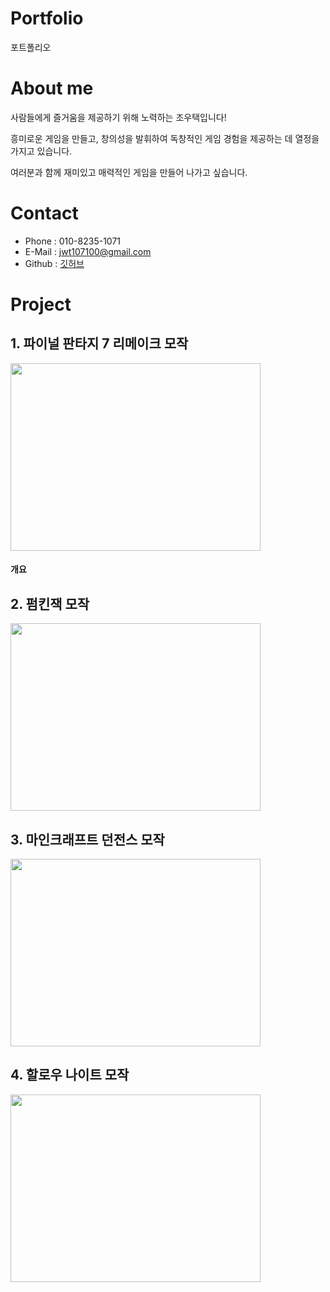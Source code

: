 # Portfolio
포트폴리오

# About me
사람들에게 즐거움을 제공하기 위해 노력하는 조우택입니다!

흥미로운 게임을 만들고, 창의성을 발휘하여 독창적인 게임 경험을 제공하는 데 열정을 가지고 있습니다. 

여러분과 함께 재미있고 매력적인 게임을 만들어 나가고 싶습니다.

# Contact
* Phone  : 010-8235-1071
* E-Mail : jwt107100@gmail.com
* Github : [깃허브](https://github.com/WOOTAEKJO, "깃허브")

# Project
## 1. 파이널 판타지 7 리메이크 모작
[<img src=http://img.youtube.com/vi/oPwEHSDcpRA/0.jpg width = "400" height="300"/>](https://www.youtube.com/watch?v=oPwEHSDcpRA)
#### 개요

## 2. 펌킨잭 모작
[<img src=http://img.youtube.com/vi/J6LO7nQVhc0/0.jpg width = "400" height="300"/>](https://www.youtube.com/watch?v=J6LO7nQVhc0)

## 3. 마인크래프트 던전스 모작
[<img src=http://img.youtube.com/vi/B2c3KQ6zUYA/0.jpg width = "400" height="300"/>](https://www.youtube.com/watch?v=B2c3KQ6zUYA)

## 4. 할로우 나이트 모작
[<img src=http://img.youtube.com/vi/6vre5ywQXbk/0.jpg width = "400" height="300"/>](https://www.youtube.com/watch?v=6vre5ywQXbk)
